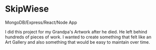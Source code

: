 # SkipWiese

MongoDB/Express/React/Node App

I did this project for my Grandpa's Artwork after he died.
He left behind hundreds of pieces of work.
I wanted to create something that felt like an Art Gallery and also something that would be easy to maintain over time. 

